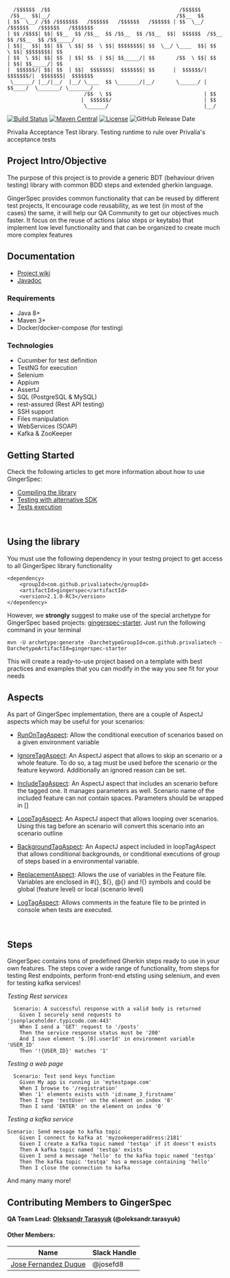```  
  
  /$$$$$$  /$$                                          /$$$$$$                               
 /$$__  $$|__/                                         /$$__  $$                              
| $$  \__/ /$$ /$$$$$$$   /$$$$$$   /$$$$$$   /$$$$$$ | $$  \__/  /$$$$$$   /$$$$$$   /$$$$$$$
| $$ /$$$$| $$| $$__  $$ /$$__  $$ /$$__  $$ /$$__  $$|  $$$$$$  /$$__  $$ /$$__  $$ /$$_____/
| $$|_  $$| $$| $$  \ $$| $$  \ $$| $$$$$$$$| $$  \__/ \____  $$| $$  \ $$| $$$$$$$$| $$      
| $$  \ $$| $$| $$  | $$| $$  | $$| $$_____/| $$       /$$  \ $$| $$  | $$| $$_____/| $$      
|  $$$$$$/| $$| $$  | $$|  $$$$$$$|  $$$$$$$| $$      |  $$$$$$/| $$$$$$$/|  $$$$$$$|  $$$$$$$
 \______/ |__/|__/  |__/ \____  $$ \_______/|__/       \______/ | $$____/  \_______/ \_______/
                         /$$  \ $$                              | $$                          
                        |  $$$$$$/                              | $$                          
                         \______/                               |__/ 
```

[![Build Status](https://travis-ci.com/vpTechOSS/gingerspec.svg)](https://travis-ci.com/github/vpTechOSS/gingerspec)
[![Maven Central](https://maven-badges.herokuapp.com/maven-central/com.github.privaliatech/gingerspec/badge.svg)](https://maven-badges.herokuapp.com/maven-central/com.github.privaliatech/gingerspec)
[![License](https://img.shields.io/badge/License-Apache%202.0-blue.svg)](https://opensource.org/licenses/Apache-2.0)
![GitHub Release Date](https://img.shields.io/github/release-date/PrivaliaTech/gingerspec)

Privalia Acceptance Test library. Testing runtime to rule over Privalia's acceptance tests

## Project Intro/Objective
The purpose of this project is to provide a generic BDT (behaviour driven testing) library with common BDD steps and extended gherkin language.

GingerSpec provides common functionality that can be reused by different test projects, It encourage code reusability, as we test (in most of the cases) the same, it will help our QA Community to get our objectives much faster. It focus on the reuse of actions (also steps or keytabs) that implement low level functionality and that can be organized to create much more complex features

## Documentation
* [Project wiki](https://github.com/PrivaliaTech/gingerspec/wiki)
* [Javadoc](https://vptechoss.github.io/gingerspec/)  

### Requirements
* Java 8+
* Maven 3+
* Docker/docker-compose (for testing)


### Technologies
* Cucumber for test definition   
* TestNG for execution    
* Selenium
* Appium     
* AssertJ
* SQL (PostgreSQL & MySQL)
* rest-assured (Rest API testing)
* SSH support
* Files manipulation
* WebServices (SOAP)
* Kafka & ZooKeeper


## Getting Started

Check the following articles to get more information about how to use GingerSpec:

* [Compiling the library](https://github.com/PrivaliaTech/gingerspec/wiki/Getting-started#compiling-the-library)
* [Testing with alternative SDK](https://github.com/PrivaliaTech/gingerspec/wiki/Getting-started#testing-with-alternative-sdk)  
* [Tests execution](https://github.com/PrivaliaTech/gingerspec/wiki/Getting-started#tests-execution)

<br>

## Using the library

You must use the following dependency in your testng project to get access to all GingerSpec library functionality

``` 
<dependency>
    <groupId>com.github.privaliatech</groupId>
    <artifactId>gingerspec</artifactId>
    <version>2.1.0-RC3</version>
</dependency>
``` 

However, we **strongly** suggest to make use of the special archetype for GingerSpec based projects: [gingerspec-starter](https://github.com/PrivaliaTech/gingerspec-starter). Just run the following command in your terminal

``` 
mvn -U archetype:generate -DarchetypeGroupId=com.github.privaliatech -DarchetypeArtifactId=gingerspec-starter
``` 

This will create a ready-to-use project based on a template with best practices and examples that you can modify in the way you see fit for your needs



## Aspects  
  
As part of GingerSpec implementation, there are a couple of AspectJ aspects which may be useful for your scenarios:  
  
- [RunOnTagAspect](https://github.com/PrivaliaTech/gingerspec/wiki/Gherkin-extended-language#runonenv-tag):  Allow the conditional execution of scenarios based on a given environment variable
  
- [IgnoreTagAspect](https://github.com/PrivaliaTech/gingerspec/wiki/Gherkin-extended-language#ignore-tags): An AspectJ aspect that allows to skip an scenario or a whole feature. To do so, a tag must be used before the scenario or the feature keyword. Additionally an ignored reason can be set.  
  
- [IncludeTagAspect](https://github.com/PrivaliaTech/gingerspec/wiki/Gherkin-extended-language#include-tag): An AspectJ aspect that includes an scenario before the tagged one. It manages parameters as well. Scenario name of the included feature can not contain spaces. Parameters should be wrapped in []  

- [LoopTagAspect](https://github.com/PrivaliaTech/gingerspec/wiki/Gherkin-extended-language#loop-tag): An AspectJ aspect that allows looping over scenarios. Using this tag before an scenario will convert this scenario into an scenario outline
  
- [BackgroundTagAspect](https://github.com/PrivaliaTech/gingerspec/wiki/Gherkin-extended-language#background-extension): An AspectJ aspect included in loopTagAspect that allows conditional backgrounds, or conditional executions of group of steps based in a environmental variable.

- [ReplacementAspect](https://github.com/PrivaliaTech/gingerspec/wiki/Gherkin-extended-language#environment-variables): Allows the use of variables in the Feature file. Variables are enclosed in #{}, ${}, @{} and !{} symbols and could be global (feature level) or local (scenario level)
  
- [LogTagAspect](https://github.com/PrivaliaTech/gingerspec/wiki/Gherkin-extended-language#log-aspect): Allows comments in the feature file to be printed in console when tests are executed.
  
  <br>
  
  
## Steps

GingerSpec contains tons of predefined Gherkin steps ready to use in your own features. The steps cover a wide range of functionality, from steps for testing Rest endpoints, perform front-end etsting using selenium, and even for testing kafka services!


_Testing Rest services_
```
  Scenario: A successful response with a valid body is returned
    Given I securely send requests to 'jsonplaceholder.typicode.com:443'
    When I send a 'GET' request to '/posts'
    Then the service response status must be '200'
    And I save element '$.[0].userId' in environment variable 'USER_ID'
    Then '!{USER_ID}' matches '1'
```


_Testing a web page_
```
  Scenario: Test send keys function
    Given My app is running in 'mytestpage.com'
    When I browse to '/registration'
    When '1' elements exists with 'id:name_3_firstname'
    Then I type 'testUser' on the element on index '0'
    Then I send 'ENTER' on the element on index '0'
```

_Testing a kafka service_
```
Scenario: Send message to kafka topic
    Given I connect to kafka at 'myzookeeperaddress:2181'
    Given I create a Kafka topic named 'testqa' if it doesn't exists
    Then A kafka topic named 'testqa' exists
    Given I send a message 'hello' to the kafka topic named 'testqa'
    Then The kafka topic 'testqa' has a message containing 'hello'
    Then I close the connection to kafka
```
  

And many many more!  

  
## Contributing Members to GingerSpec

**QA Team Lead: [Oleksandr Tarasyuk](https://github.com/alejandro2003) (@oleksandr.tarasyuk)**

#### Other Members:

|Name     |  Slack Handle   | 
|---------|-----------------|
|[Jose Fernandez Duque](https://github.com/josefd8)| @josefd8        |
